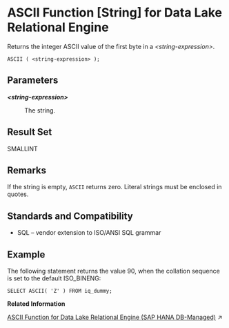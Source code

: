 <!-- loioa533e3a684f21015a2a0af73e4a9ad1c -->

# ASCII Function \[String\] for Data Lake Relational Engine

Returns the integer ASCII value of the first byte in a *<string-expression\>*.



```
ASCII ( <string-expression> );
```



<a name="loioa533e3a684f21015a2a0af73e4a9ad1c__ASCII_parm1"/>

## Parameters


<dl>
<dt><b>

*<string-expression\>*

</b></dt>
<dd>

The string.



</dd>
</dl>



<a name="loioa533e3a684f21015a2a0af73e4a9ad1c__ASCII_returns1"/>

## Result Set

SMALLINT



<a name="loioa533e3a684f21015a2a0af73e4a9ad1c__ASCII_remarks1"/>

## Remarks

If the string is empty, `ASCII` returns zero. Literal strings must be enclosed in quotes.



<a name="loioa533e3a684f21015a2a0af73e4a9ad1c__ASCII_standards1"/>

## Standards and Compatibility

-   SQL – vendor extension to ISO/ANSI SQL grammar



<a name="loioa533e3a684f21015a2a0af73e4a9ad1c__ASCII_examples1"/>

## Example

The following statement returns the value 90, when the collation sequence is set to the default ISO\_BINENG:

```
SELECT ASCII( 'Z' ) FROM iq_dummy;
```

**Related Information**  


[ASCII Function for Data Lake Relational Engine (SAP HANA DB-Managed)](https://help.sap.com/viewer/a898e08b84f21015969fa437e89860c8/2024_1_QRC/en-US/554cede3499a4ef98a05be128493031f.html "Returns the integer ASCII value of the first byte in a string-expression.") :arrow_upper_right:


